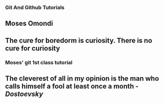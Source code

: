 ### Git And Github Tutorials

## Moses Omondi

## The cure for boredorm is curiosity. There is no cure for curiosity

### Moses' git 1st class tutorial
## The cleverest of all in my opinion is the man who calls himself a fool at least once a month - *Dostoevsky* 
